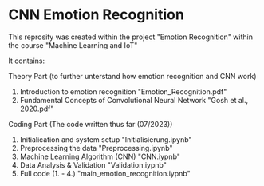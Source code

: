 # CNN Emotion Recognition

This reprosity was created within the project "Emotion Recognition" within the course "Machine Learning and IoT"

It contains:

Theory Part (to further unterstand how emotion recognition and CNN work)
  1. Introduction to emotion recognition
      "Emotion_Recognition.pdf"
  2. Fundamental Concepts of Convolutional Neural Network
       "Gosh et al., 2020.pdf"

 Coding Part (The code written thus far (07/2023))
   1. Initialication and system setup
       "Initialisierung.ipynb"
   2. Preprocessing the data
       "Preprocessing.ipynb"
   3. Machine Learning Algorithm (CNN)
       "CNN.iypnb"
   4. Data Analysis & Validation
       "Validation.iypnb"
   5. Full code (1. - 4.)
       "main_emotion_recognition.iypnb"
